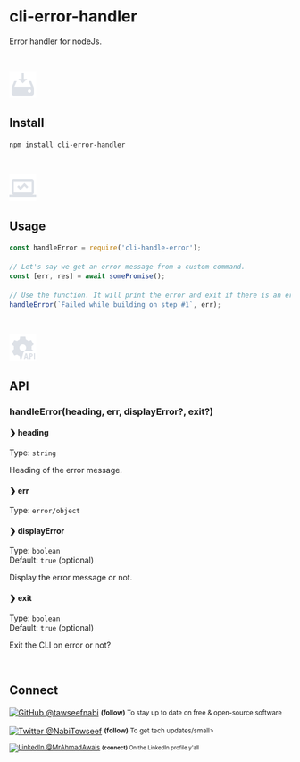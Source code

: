 # cli-error-handler
   Error handler for nodeJs.

<br>

[![📟](https://raw.githubusercontent.com/ahmadawais/stuff/master/images/git/install.png)](./../../)

## Install

```sh
npm install cli-error-handler
```

<br>

[![⚙️](https://raw.githubusercontent.com/ahmadawais/stuff/master/images/git/usage.png)](./../../)

## Usage

```js
const handleError = require('cli-handle-error');

// Let's say we get an error message from a custom command.
const [err, res] = await somePromise();

// Use the function. It will print the error and exit if there is an error.
handleError(`Failed while building on step #1`, err);
```

<br />

[![📃](https://raw.githubusercontent.com/ahmadawais/stuff/master/images/git/options.png)](./../../)

## API

### handleError(heading, err, displayError?, exit?)

#### ❯ heading

Type: `string`<br>

Heading of the error message.

#### ❯ err

Type: `error/object`<br>

#### ❯ displayError

Type: `boolean`<br>
Default: `true` (optional)

Display the error message or not.

#### ❯ exit

Type: `boolean`<br>
Default: `true` (optional)

Exit the CLI on error or not?

<br>

## Connect

<div align="left">
    <p><a href="https://github.com/tawseefnabi/"><img alt="GitHub @tawseefnabi" align="center" src="https://img.shields.io/badge/GITHUB-gray.svg?colorB=6cc644&style=flat" /></a>&nbsp;<small><strong>(follow)</strong> To stay up to date on free & open-source software</small></p>
    <p><a href="https://twitter.com/NabiTowseef/"><img alt="Twitter @NabiTowseef" align="center" src="https://img.shields.io/badge/TWITTER-gray.svg?colorB=1da1f2&style=flat" /></a>&nbsp;<small><strong>(follow)</strong> To get tech updates/small></p>
    <p><a href="https://www.linkedin.com/in/tawseef-ahmad-bhat-61830385/"><img alt="LinkedIn @MrAhmadAwais" align="center" src="https://img.shields.io/badge/LINKEDIN-gray.svg?colorB=0077b5&style=flat" /></a>&nbsp;<small><strong>(connect)</strong> On the LinkedIn profile y'all</small></p>
</div>

<br>


[n]: https://nodecli.com/?utm_source=FOSS&utm_medium=FOSS&utm_campaign=create-node-app
[repo]: https://github.com/AhmadAwais/create-node-app

